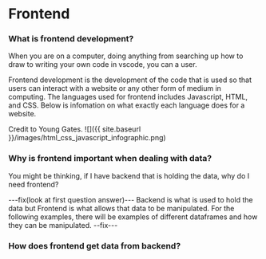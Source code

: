 # Frontend

### What is frontend development?
When you are on a computer, doing anything from searching up how to draw to writing your own code in vscode, you can a user.

Frontend development is the development of the code that is used so that users can interact with a website or any other form of medium in computing. The languages used for frontend includes Javascript, HTML, and CSS. Below is infomation on what exactly each language does for a website. 


Credit to Young Gates.
![]({{ site.baseurl }}/images/html_css_javascript_infographic.png)


### Why is frontend important when dealing with data?
You might be thinking, if I have backend that is holding the data, why do I need frontend? 


---fix(look at first question answer)---
Backend is what is used to hold the data but Frontend is what allows that data to be manipulated. For the following examples, there will be examples of different dataframes and how they can be manipulated.
--fix---


### How does frontend get data from backend?